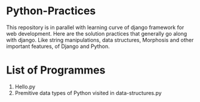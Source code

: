 # Python-Practices
  This repository is in parallel with learning curve of django framework for web development. Here are the solution practices that generally go along with django. Like string manipulations, data structures, Morphosis and other important features, of Django and Python.
  
# List of Programmes
 1. Hello.py
 2. Premitive data types of Python visited in data-structures.py
